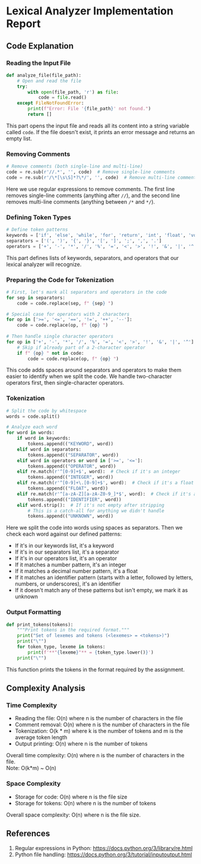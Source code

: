 # Lexical Analyzer Implementation Report

## Code Explanation

### Reading the Input File
```python
def analyze_file(file_path):
    # Open and read the file
    try:
        with open(file_path, 'r') as file:
            code = file.read()
    except FileNotFoundError:
        print(f"Error: File '{file_path}' not found.")
        return []
```
This part opens the input file and reads all its content into a string variable called `code`. If the file doesn't exist, it prints an error message and returns an empty list.

### Removing Comments
```python
# Remove comments (both single-line and multi-line)
code = re.sub(r'//.*', '', code)  # Remove single-line comments
code = re.sub(r'/\*[\s\S]*?\*/', '', code)  # Remove multi-line comments
```
Here we use regular expressions to remove comments. The first line removes single-line comments (anything after `//`), and the second line removes multi-line comments (anything between `/*` and `*/`).

### Defining Token Types
```python
# Define token patterns
keywords = ['if', 'else', 'while', 'for', 'return', 'int', 'float', 'void', 'char', 'double', 'main']
separators = ['(', ')', '{', '}', '[', ']', ';', ',', '.']
operators = ['+', '-', '*', '/', '%', '=', '<', '>', '!', '&', '|', '^', '>=', '<=', '==', '!=', '++', '--']
```
This part defines lists of keywords, separators, and operators that our lexical analyzer will recognize.

### Preparing the Code for Tokenization
```python
# First, let's mark all separators and operators in the code
for sep in separators:
    code = code.replace(sep, f" {sep} ")

# Special case for operators with 2 characters
for op in ['>=', '<=', '==', '!=', '++', '--']:
    code = code.replace(op, f" {op} ")
    
# Then handle single character operators
for op in ['+', '-', '*', '/', '%', '=', '<', '>', '!', '&', '|', '^']:
    # Skip if already part of a 2-character operator
    if f" {op} " not in code:
        code = code.replace(op, f" {op} ")
```
This code adds spaces around separators and operators to make them easier to identify when we split the code. We handle two-character operators first, then single-character operators.

### Tokenization
```python
# Split the code by whitespace
words = code.split()

# Analyze each word
for word in words:
    if word in keywords:
        tokens.append(("KEYWORD", word))
    elif word in separators:
        tokens.append(("SEPARATOR", word))
    elif word in operators or word in ['>=', '<=']:
        tokens.append(("OPERATOR", word))
    elif re.match(r'^[0-9]+$', word):  # Check if it's an integer
        tokens.append(("INTEGER", word))
    elif re.match(r'^[0-9]+\.[0-9]+$', word):  # Check if it's a float
        tokens.append(("FLOAT", word))
    elif re.match(r'^[a-zA-Z][a-zA-Z0-9_]*$', word):  # Check if it's an identifier
        tokens.append(("IDENTIFIER", word))
    elif word.strip():  # If it's not empty after stripping
        # This is a catch-all for anything we didn't handle
        tokens.append(("UNKNOWN", word))
```
Here we split the code into words using spaces as separators. Then we check each word against our defined patterns:
- If it's in our keywords list, it's a keyword
- If it's in our separators list, it's a separator
- If it's in our operators list, it's an operator
- If it matches a number pattern, it's an integer
- If it matches a decimal number pattern, it's a float
- If it matches an identifier pattern (starts with a letter, followed by letters, numbers, or underscores), it's an identifier
- If it doesn't match any of these patterns but isn't empty, we mark it as unknown

### Output Formatting
```python
def print_tokens(tokens):
    """Print tokens in the required format."""
    print("Set of lexemes and tokens (<lexemes> = <tokens>)")
    print("\"")
    for token_type, lexeme in tokens:
        print(f'**"{lexeme}"** = {token_type.lower()}')
    print("\"")
```
This function prints the tokens in the format required by the assignment.

## Complexity Analysis

### Time Complexity
- Reading the file: O(n) where n is the number of characters in the file
- Comment removal: O(n) where n is the number of characters in the file
- Tokenization: O(k * m) where k is the number of tokens and m is the average token length
- Output printing: O(n) where n is the number of tokens

Overall time complexity: O(n) where n is the number of characters in the file.<br>
Note: O(k*m) ~ O(n) 

### Space Complexity
- Storage for code: O(n) where n is the file size
- Storage for tokens: O(n) where n is the number of tokens

Overall space complexity: O(n) where n is the file size.

## References
1. Regular expressions in Python: https://docs.python.org/3/library/re.html
2. Python file handling: https://docs.python.org/3/tutorial/inputoutput.html
